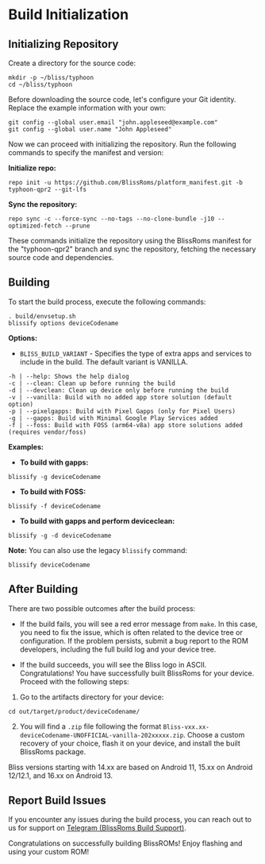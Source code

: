 # Build Initialization

## Initializing Repository

Create a directory for the source code:

```shell
mkdir -p ~/bliss/typhoon
cd ~/bliss/typhoon
```

Before downloading the source code, let's configure your Git identity. Replace the example information with your own:

```shell
git config --global user.email "john.appleseed@example.com"
git config --global user.name "John Appleseed"
```

Now we can proceed with initializing the repository. Run the following commands to specify the manifest and version:

**Initialize repo:**

```shell
repo init -u https://github.com/BlissRoms/platform_manifest.git -b typhoon-qpr2 --git-lfs
```

**Sync the repository:**

```shell
repo sync -c --force-sync --no-tags --no-clone-bundle -j10 --optimized-fetch --prune
```

These commands initialize the repository using the BlissRoms manifest for the "typhoon-qpr2" branch and sync the repository, fetching the necessary source code and dependencies.

## Building

To start the build process, execute the following commands:

```shell
. build/envsetup.sh
blissify options deviceCodename
```

**Options:**

- `BLISS_BUILD_VARIANT` - Specifies the type of extra apps and services to include in the build. The default variant is VANILLA.

```shell
-h | --help: Shows the help dialog
-c | --clean: Clean up before running the build
-d | --devclean: Clean up device only before running the build
-v | --vanilla: Build with no added app store solution (default option)
-p | --pixelgapps: Build with Pixel Gapps (only for Pixel Users)
-g | --gapps: Build with Minimal Google Play Services added
-f | --foss: Build with FOSS (arm64-v8a) app store solutions added (requires vendor/foss)
```

**Examples:**

- **To build with gapps:**
```shell
blissify -g deviceCodename
```

- **To build with FOSS:**
```shell
blissify -f deviceCodename
```

- **To build with gapps and perform deviceclean:**
```shell
blissify -g -d deviceCodename
```

**Note:** You can also use the legacy `blissify` command:
```shell
blissify deviceCodename
```

## After Building

There are two possible outcomes after the build process:

- If the build fails, you will see a red error message from `make`. In this case, you need to fix the issue, which is often related to the device tree or configuration. If the problem persists, submit a bug report to the ROM developers, including the full build log and your device tree.

- If the build succeeds, you will see the Bliss logo in ASCII. Congratulations! You have successfully built BlissRoms for your device. Proceed with the following steps:

1. Go to the artifacts directory for your device:
```shell
cd out/target/product/deviceCodename/
```

2. You will find a `.zip` file following the format `Bliss-vxx.xx-deviceCodename-UNOFFICIAL-vanilla-202xxxxx.zip`. Choose a custom recovery of your choice, flash it on your device, and install the built BlissRoms package.

Bliss versions starting with 14.xx are based on Android 11, 15.xx on Android 12/12.1, and 16.xx on Android 13.

## Report Build Issues

If you encounter any issues during the build process, you can reach out to us for support on [Telegram (BlissRoms Build Support)](https://t.me/Team_Bliss_Build_Support).

Congratulations on successfully building BlissROMs! Enjoy flashing and using your custom ROM!